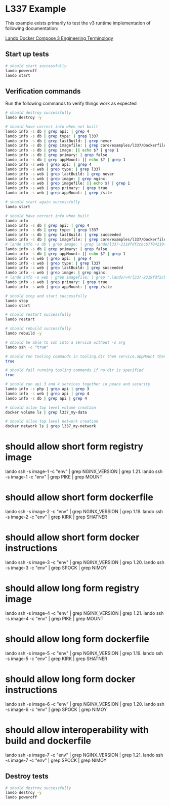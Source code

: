 L337 Example
============

This example exists primarily to test the v3 runtime implementation of following documentation:

[Lando Docker Compose 3 Engineering Terminology](core/v4/landofile/services.html#l337-service)

Start up tests
--------------

```bash
# should start successfully
lando poweroff
lando start
```

Verification commands
---------------------

Run the following commands to verify things work as expected

```bash
# should destroy successfully
lando destroy -y

# should have correct info when not built
lando info -s db | grep api: | grep 4
lando info -s db | grep type: | grep l337
lando info -s db | grep lastBuild: | grep never
lando info -s db | grep imagefile: | grep core/examples/l337/Dockerfile
lando info -s db | grep image: || echo $? | grep 1
lando info -s db | grep primary: | grep false
lando info -s db | grep appMount: || echo $? | grep 1
lando info -s web | grep api: | grep 4
lando info -s web | grep type: | grep l337
lando info -s web | grep lastBuild: | grep never
lando info -s web | grep image: | grep nginx:
lando info -s web | grep imagefile: || echo $? | grep 1
lando info -s web | grep primary: | grep true
lando info -s web | grep appMount: | grep /site

# should start again successfully
lando start

# should have correct info when built
lando info
lando info -s db | grep api: | grep 4
lando info -s db | grep type: | grep l337
lando info -s db | grep lastBuild: | grep succeeded
lando info -s db | grep imagefile: | grep core/examples/l337/Dockerfile
# lando info -s db | grep image: | grep lando/l337-2319fdf2cbc67f0421041eb62480226575dfc358-db:latest
lando info -s db | grep primary: | grep false
lando info -s db | grep appMount: || echo $? | grep 1
lando info -s web | grep api: | grep 4
lando info -s web | grep type: | grep l337
lando info -s web | grep lastBuild: | grep succeeded
lando info -s web | grep image: | grep nginx:
# lando info -s web | grep imagefile: | grep ".lando/v4/l337-2319fdf2cbc67f0421041eb62480226575dfc358/build-contexts/web/Imagefile"
lando info -s web | grep primary: | grep true
lando info -s web | grep appMount: | grep /site

# should stop and start successfully
lando stop
lando start

# should restart successfully
lando restart

# should rebuild successfully
lando rebuild -y

# should be able to ssh into a service without -s arg
lando ssh -c "true"

# should run tooling commands in tooling.dir then service.appMount then service.working_dir
true

# should fail running tooling commands if no dir is specified
true

# should run api 3 and 4 services together in peace and security
lando info -s php | grep api | grep 3
lando info -s web | grep api | grep 4
lando info -s db | grep api | grep 4

# should allow top level volume creation
docker volume ls | grep l337_my-data

# should allow top level network creation
docker network ls | grep l337_my-network
```

# should allow short form registry image
lando ssh -s image-1 -c "env" | grep NGINX_VERSION | grep 1.21.
lando ssh -s image-1 -c "env" | grep PIKE | grep MOUNT

# should allow short form dockerfile
lando ssh -s image-2 -c "env" | grep NGINX_VERSION | grep 1.19.
lando ssh -s image-2 -c "env" | grep KIRK | grep SHATNER

# should allow short form docker instructions
lando ssh -s image-3 -c "env" | grep NGINX_VERSION | grep 1.20.
lando ssh -s image-3 -c "env" | grep SPOCK | grep NIMOY

# should allow long form registry image
lando ssh -s image-4 -c "env" | grep NGINX_VERSION | grep 1.21.
lando ssh -s image-4 -c "env" | grep PIKE | grep MOUNT

# should allow long form dockerfile
lando ssh -s image-5 -c "env" | grep NGINX_VERSION | grep 1.19.
lando ssh -s image-5 -c "env" | grep KIRK | grep SHATNER

# should allow long form docker instructions
lando ssh -s image-6 -c "env" | grep NGINX_VERSION | grep 1.20.
lando ssh -s image-6 -c "env" | grep SPOCK | grep NIMOY

# should allow interoperability with build and dockerfile
lando ssh -s image-7 -c "env" | grep NGINX_VERSION | grep 1.21.
lando ssh -s image-7 -c "env" | grep SPOCK | grep NIMOY

Destroy tests
-------------

```bash
# should destroy successfully
lando destroy -y
lando poweroff
```
